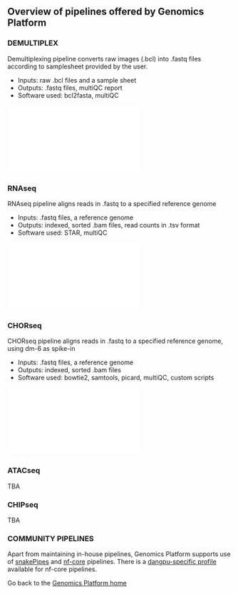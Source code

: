 
## Overview of pipelines offered by Genomics Platform

### DEMULTIPLEX

Demultiplexing pipeline converts raw images (.bcl) into .fastq files according to samplesheet provided by the user. 
- Inputs: raw .bcl files and a sample sheet  
- Outputs: .fastq files, multiQC report  
- Software used: bcl2fasta, multiQC  

![demux pipeline](/images/f01_demultiplex.pdf)
### RNAseq

RNAseq pipeline aligns reads in .fastq to a specified reference genome
- Inputs: .fastq files, a reference genome  
- Outputs: indexed, sorted .bam files, read counts in .tsv format  
- Software used: STAR, multiQC  

![RNA pipeline](/images/f02_RNAseq.pdf)

### CHORseq

CHORseq pipeline aligns reads in .fastq to a specified reference genome, using dm-6 as spike-in
- Inputs: .fastq files, a reference genome  
- Outputs: indexed, sorted .bam files  
- Software used: bowtie2, samtools, picard, multiQC, custom scripts  

![CHOR pipeline](/images/f03_CHOR.pdf)

### ATACseq

TBA

### CHIPseq

TBA

### COMMUNITY PIPELINES

Apart from maintaining in-house pipelines, Genomics Platform supports use of [snakePipes](https://snakepipes.readthedocs.io/en/latest/) and [nf-core](https://nf-co.re/) pipelines. There is a [dangpu-specific profile](https://github.com/nf-core/configs/blob/master/docs/ku_sund_dangpu.md) available for nf-core pipelines. 


Go back to the [Genomics Platform home](https://sundgenomics.github.io)
